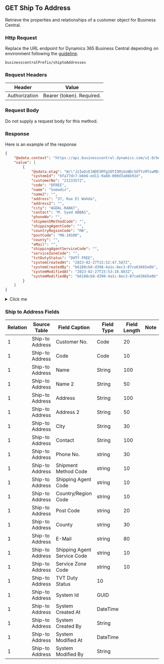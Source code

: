## GET Ship To Address

Retrieve the properties and relationships of a customer object for Business Central.

### Http Request

Replace the URL endpoint for Dynamics 365 Business Central depending on environment following the [guideline](#endpoints-businesscentralPrefix-structure).

~~~ api
businesscentralPrefix/shiptoAddresses
~~~

### Request Headers

Header | Value |
--- | --- |
Authorization | Bearer {token}. Required.|

### Request Body

Do not supply a request body for this method.

### Response

Here is an example of the response

```json
{
    "@odata.context": "https://api.businesscentral.dynamics.com/v2.0/bevicasaas.onmicrosoft.com/tvt_develop/api/tvisiontech/webbevica/v2.0/$metadata#companies(08f3eaa4-1d0f-ed11-90eb-0022480090f7)/shiptoAddresses",
    "value": [
        {
            "@odata.etag": "W/\"JzIwOzE1NDE5MTg2OTI5MjUxNDc5OTYzMTswMDsn\"",
            "systemId": "bfa77dc7-b6b6-ed11-9a88-000d3a86b91d",
            "customerNo": "21233572",
            "code": "DFREE",
            "name": "Somadis",
            "name2": "",
            "address": "37, Rue El Wahda",
            "address2": "",
            "city": "AGDAL-RABAT",
            "contact": "M. Syed ABBAS",
            "phoneNo": "",
            "shipmentMethodCode": "",
            "shippingAgentCode": "",
            "countryRegionCode": "MA",
            "postCode": "MA-10100",
            "county": "",
            "eMail": "",
            "shippingAgentServiceCode": "",
            "serviceZoneCode": "",
            "tvtDutyStatus": "DUTY FREE",
            "systemCreatedAt": "2023-02-27T15:52:47.587Z",
            "systemCreatedBy": "b6188cb8-d398-4a1c-8ec3-87ce63665e0b",
            "systemModifiedAt": "2023-02-27T15:53:10.883Z",
            "systemModifiedBy": "b6188cb8-d398-4a1c-8ec3-87ce63665e0b"
        }
    ]
}    
```


<details>
  <summary>Click me</summary>
  
  ### Heading
  1. Foo
  2. Bar
     * Baz
     * Qux

  ### Some Javascript
  ```js
  function logSomething(something) {
    console.log('Something', something);
  }
  ```
</details>




### Ship to Address Fields

| Relation | Source Table | Field Caption | Field Type | Field Length | Note |
| ----------- | ----------- | ----------- | -------- | ---------- |---------- |
| 1 | Ship-to Address | Customer No. | Code | 20 | |
| 1 | Ship-to Address | Code | Code | 10 | |
| 1 | Ship-to Address | Name | String | 100 | |
| 1 | Ship-to Address | Name 2 | String | 50 | |
| 1 | Ship-to Address | Address | String | 100 | |
| 1 | Ship-to Address | Address 2 | String | 50 | |
| 1 | Ship-to Address | City | String | 30 | |
| 1 | Ship-to Address | Contact | String | 100 | |
| 1 | Ship-to Address | Phone No. | string | 30 |  |
| 1 | Ship-to Address | Shipment Method Code | string | 10 |  |
| 1 | Ship-to Address | Shipping Agent Code | string | 10 |  |
| 1 | Ship-to Address | Country/Region Code | string | 10 |  |
| 1 | Ship-to Address | Post Code | string | 20 |  |
| 1 | Ship-to Address | County | string | 30 |  |
| 1 | Ship-to Address | E-Mail | string | 80 |  |
| 1 | Ship-to Address | Shipping Agent Service Code | string | 10 |  |
| 1 | Ship-to Address | Service Zone Code | string | 10 |  |
| 1 | Ship-to Address | TVT Duty Status | 10 |  |
| 1 | Ship-to Address | System Id | GUID |  |   |
| 1 | Ship-to Address | System Created At | DateTime |  |  |
| 1 | Ship-to Address | System Created By  | String |  |  |
| 1 | Ship-to Address | System Modified At | DateTime |  |  |
| 1 | Ship-to Address | System Modified By | String |  |  |
